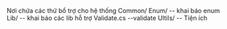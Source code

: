 ﻿Nơi chứa các thứ bổ trợ cho hệ thống
Common/
	Enum/								-- khai báo enum
	Lib/								-- khai báo các lib hỗ trợ
		Validate.cs						--validate
	Ultils/								-- Tiện ích